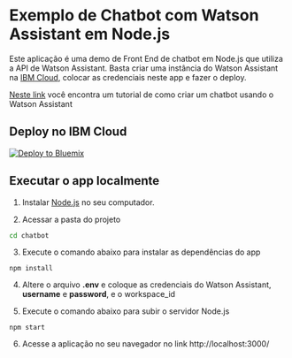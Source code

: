 # Exemplo de Chatbot com Watson Assistant em Node.js

Este aplicação é uma demo de Front End de chatbot em Node.js que utiliza a API de Watson Assistant. Basta criar uma instância do Watson Assistant na [IBM Cloud](https://console.bluemix.net), colocar as credenciais neste app e fazer o deploy.

[Neste link](https://medium.com/botsbrasil/desenvolvendo-chatbots-com-watson-conversation-64a3b2cdbb30) você encontra um tutorial de como criar um chatbot usando o Watson Assistant

## Deploy no IBM Cloud

[![Deploy to Bluemix](https://bluemix.net/deploy/button.png)](https://bluemix.net/deploy?repository=https://github.com/ibm-developer-br/pizzabot)

## Executar o app localmente

1. Instalar [Node.js](https:/nodejs.org/) no seu computador.

2. Acessar a pasta do projeto
```bash
cd chatbot
```

3. Execute o comando abaixo para instalar as dependências do app
```node
npm install
```

4. Altere o arquivo **.env** e coloque as credenciais do Watson Assistant, **username** e **password**, e o workspace_id

5. Execute o comando abaixo para subir o servidor Node.js
```node
npm start
```

6. Acesse a aplicação no seu navegador no link http://localhost:3000/
